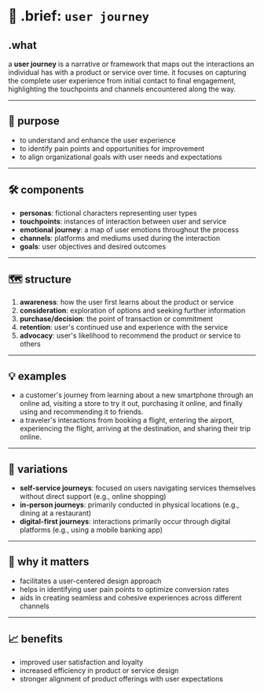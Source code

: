 # 🧩 .brief: `user journey`

## .what
a **user journey** is a narrative or framework that maps out the interactions an individual has with a product or service over time. it focuses on capturing the complete user experience from initial contact to final engagement, highlighting the touchpoints and channels encountered along the way.

---
## 🎯 purpose
- to understand and enhance the user experience
- to identify pain points and opportunities for improvement
- to align organizational goals with user needs and expectations

---
## 🛠️ components
- **personas**: fictional characters representing user types
- **touchpoints**: instances of interaction between user and service
- **emotional journey**: a map of user emotions throughout the process
- **channels**: platforms and mediums used during the interaction
- **goals**: user objectives and desired outcomes

---
## 🗺️ structure
1. **awareness**: how the user first learns about the product or service
2. **consideration**: exploration of options and seeking further information
3. **purchase/decision**: the point of transaction or commitment
4. **retention**: user's continued use and experience with the service
5. **advocacy**: user's likelihood to recommend the product or service to others

---
## 💡 examples
- a customer's journey from learning about a new smartphone through an online ad, visiting a store to try it out, purchasing it online, and finally using and recommending it to friends.
- a traveler's interactions from booking a flight, entering the airport, experiencing the flight, arriving at the destination, and sharing their trip online.

---
## 🔄 variations
- **self-service journeys**: focused on users navigating services themselves without direct support (e.g., online shopping)
- **in-person journeys**: primarily conducted in physical locations (e.g., dining at a restaurant)
- **digital-first journeys**: interactions primarily occur through digital platforms (e.g., using a mobile banking app)

---
## 🎯 why it matters
- facilitates a user-centered design approach
- helps in identifying user pain points to optimize conversion rates
- aids in creating seamless and cohesive experiences across different channels

---
## 📈 benefits
- improved user satisfaction and loyalty
- increased efficiency in product or service design
- stronger alignment of product offerings with user expectations